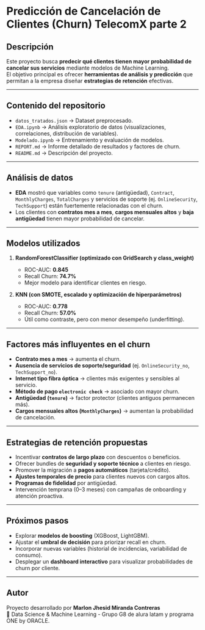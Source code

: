 #  Predicción de Cancelación de Clientes (Churn) TelecomX parte 2

##  Descripción
Este proyecto busca **predecir qué clientes tienen mayor probabilidad de cancelar sus servicios** mediante modelos de Machine Learning.  
El objetivo principal es ofrecer **herramientas de análisis y predicción** que permitan a la empresa diseñar **estrategias de retención** efectivas.

---

##  Contenido del repositorio
- `datos_tratados.json` → Dataset preprocesado.  
- `EDA.ipynb` → Análisis exploratorio de datos (visualizaciones, correlaciones, distribución de variables).  
- `Modelado.ipynb` → Entrenamiento y evaluación de modelos.  
- `REPORT.md` → Informe detallado de resultados y factores de churn.  
- `README.md` → Descripción del proyecto.

---

##  Análisis de datos
- **EDA** mostró que variables como `tenure` (antigüedad), `Contract`, `MonthlyCharges`, `TotalCharges` y servicios de soporte (ej. `OnlineSecurity`, `TechSupport`) están fuertemente relacionadas con el churn.
- Los clientes con **contratos mes a mes**, **cargos mensuales altos** y **baja antigüedad** tienen mayor probabilidad de cancelar.

---

##  Modelos utilizados
1. **RandomForestClassifier (optimizado con GridSearch y class_weight)**  
   - ROC-AUC: **0.845**  
   - Recall Churn: **74.7%**  
   - Mejor modelo para identificar clientes en riesgo.  

2. **KNN (con SMOTE, escalado y optimización de hiperparámetros)**  
   - ROC-AUC: **0.778**  
   - Recall Churn: **57.0%**  
   - Útil como contraste, pero con menor desempeño (underfitting).  

---

##  Factores más influyentes en el churn
- **Contrato mes a mes** → aumenta el churn.  
- **Ausencia de servicios de soporte/seguridad** (ej. `OnlineSecurity_no`, `TechSupport_no`).  
- **Internet tipo fibra óptica** → clientes más exigentes y sensibles al servicio.  
- **Método de pago `electronic check`** → asociado con mayor churn.  
- **Antigüedad (`tenure`)** → factor protector (clientes antiguos permanecen más).  
- **Cargos mensuales altos (`MonthlyCharges`)** → aumentan la probabilidad de cancelación.  

---

##  Estrategias de retención propuestas
- Incentivar **contratos de largo plazo** con descuentos o beneficios.  
- Ofrecer bundles de **seguridad y soporte técnico** a clientes en riesgo.  
- Promover la migración a **pagos automáticos** (tarjeta/crédito).  
- **Ajustes temporales de precio** para clientes nuevos con cargos altos.  
- **Programas de fidelidad** por antigüedad.  
- Intervención temprana (0–3 meses) con campañas de onboarding y atención proactiva.  

---

##  Próximos pasos
- Explorar **modelos de boosting** (XGBoost, LightGBM).  
- Ajustar el **umbral de decisión** para priorizar recall en churn.  
- Incorporar nuevas variables (historial de incidencias, variabilidad de consumo).  
- Desplegar un **dashboard interactivo** para visualizar probabilidades de churn por cliente.  

---

##  Autor
Proyecto desarrollado por **Marlon Jhesid Miranda Contreras**  
📍 Data Science & Machine Learning  -  Grupo G8 de alura latam y programa ONE by ORACLE.
